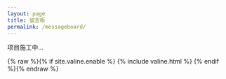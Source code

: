 ```yaml
---
layout: page
title: 留言板
permalink: /messageboard/
---
```


项目施工中...

{% raw %}{% if site.valine.enable %}
  {% include valine.html %}
{% endif %}{% endraw %}
